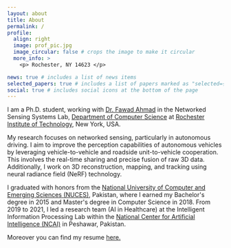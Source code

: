 ```yaml
---
layout: about
title: About
permalink: /
profile:
  align: right
  image: prof_pic.jpg
  image_circular: false # crops the image to make it circular
  more_info: >
    <p> Rochester, NY 14623 </p>

news: true # includes a list of news items
selected_papers: true # includes a list of papers marked as "selected={true}"
social: true # includes social icons at the bottom of the page
---
```


I am a Ph.D. student, working with <a href='https://fawadahm.github.io/'> Dr. Fawad Ahmad</a> in the Networked Sensing Systems Lab, <a href='https://www.rit.edu/computing/department-computer-science'> Department of Computer Science</a> at <a href='https://www.rit.edu/'> Rochester Institute of Technology</a>, New York, USA.

My research focuses on networked sensing, particularly in autonomous driving. I aim to improve the perception capabilities of autonomous vehicles by leveraging vehicle-to-vehicle and roadside unit-to-vehicle cooperation. This involves the real-time sharing and precise fusion of raw 3D data. Additionally, I work on 3D reconstruction, mapping, and tracking using neural radiance field (NeRF) technology.

I graduated with honors from the <a href='https://www.nu.edu.pk/'> National University of Computer and Emerging Sciences (NUCES)</a>, Pakistan, where I earned my Bachelor's degree in 2015 and Master's degree in Computer Science in 2018. From 2019 to 2021, I led a research team (AI in Healthcare) at the Intelligent Information Processing Lab within the <a href='https://ncai.pk/'>National Center for Artificial Intelligence (NCAI)</a> in Peshawar, Pakistan.

Moreover you can find my resume <a href='https://drive.google.com/file/d/10pYHHchlQ7pQ1nfRuUGoYqZO0DvAy7BW/view?usp=sharing'> here. 
